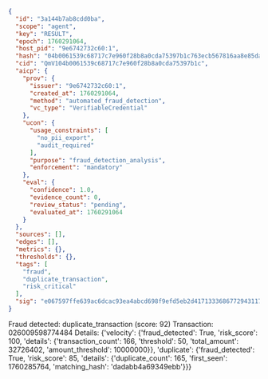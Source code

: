 ```json
{
  "id": "3a144b7ab8cdd0ba",
  "scope": "agent",
  "key": "RESULT",
  "epoch": 1760291064,
  "host_pid": "9e6742732c60:1",
  "hash": "04b0061539c68717c7e960f28b8a0cda75397b1c763ecb567816aa8e85da39dc",
  "cid": "QmV104b0061539c68717c7e960f28b8a0cda75397b1c",
  "aicp": {
    "prov": {
      "issuer": "9e6742732c60:1",
      "created_at": 1760291064,
      "method": "automated_fraud_detection",
      "vc_type": "VerifiableCredential"
    },
    "ucon": {
      "usage_constraints": [
        "no_pii_export",
        "audit_required"
      ],
      "purpose": "fraud_detection_analysis",
      "enforcement": "mandatory"
    },
    "eval": {
      "confidence": 1.0,
      "evidence_count": 0,
      "review_status": "pending",
      "evaluated_at": 1760291064
    }
  },
  "sources": [],
  "edges": [],
  "metrics": {},
  "thresholds": {},
  "tags": [
    "fraud",
    "duplicate_transaction",
    "risk_critical"
  ],
  "sig": "e067597ffe639ac6dcac93ea4abcd698f9efd5eb2d4171333686772943117bb7"
}
```

Fraud detected: duplicate_transaction (score: 92)
Transaction: 026009598774484
Details: {'velocity': {'fraud_detected': True, 'risk_score': 100, 'details': {'transaction_count': 166, 'threshold': 50, 'total_amount': 32726402, 'amount_threshold': 10000000}}, 'duplicate': {'fraud_detected': True, 'risk_score': 85, 'details': {'duplicate_count': 165, 'first_seen': 1760285764, 'matching_hash': 'dadabb4a69349ebb'}}}